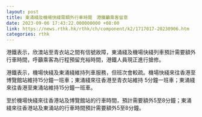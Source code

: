 ```yaml
---
layout: post
title: 東涌綫及機場快綫需額外行車時間　港鐵籲乘客留意
date: 2023-09-06 17:43:22.000000000 +08:00
link: https://news.rthk.hk/rthk/ch/component/k2/1717017-20230906.htm
categories: rthk
---
```


港鐵表示，欣澳站至青衣站之間有信號故障，東涌綫及機場快綫列車預計需要額外行車時間，呼籲乘客為行程預留充裕時間，港鐵人員現正進行搶修。

港鐵表示，機場快綫及東涌綫維持列車服務，但班次會較疏。機場快綫來往香港至博覽館站維持15分鐘一班車；東涌綫來往香港至青衣站維持 5分鐘一班車；東涌綫來往香港至東涌站維持15分鐘一班車。

至於機場快綫來往香港站及博覽館站的行車時間，預計需要額外5至8分鐘；東涌綫來往香港站及東涌站的行車時間預計需要額外5至8分鐘。
